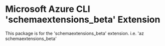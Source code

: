 Microsoft Azure CLI 'schemaextensions_beta' Extension
==========================================

This package is for the 'schemaextensions_beta' extension.
i.e. 'az schemaextensions_beta'
